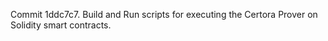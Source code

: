 Commit 1ddc7c7.                    Build and Run scripts for executing the Certora Prover on Solidity smart contracts.